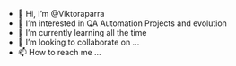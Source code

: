 - 👋 Hi, I’m @Viktoraparra
- 👀 I’m interested in QA Automation Projects and evolution
- 🌱 I’m currently learning all the time
- 💞️ I’m looking to collaborate on ...
- 📫 How to reach me ...

<!---
Viktoraparra/Viktoraparra is a ✨ special ✨ repository because its `README.md` (this file) appears on your GitHub profile.
You can click the Preview link to take a look at your changes.
--->
